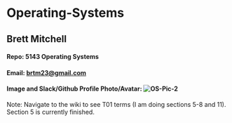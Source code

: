 # Operating-Systems
## Brett Mitchell
#### Repo: 5143 Operating Systems
#### Email: brtm23@gmail.com
#### Image and Slack/Github Profile Photo/Avatar: ![OS-Pic-2](https://github.com/user-attachments/assets/35580287-50de-4fdf-8664-19e1b71d9662)

Note: Navigate to the wiki to see T01 terms (I am doing sections 5-8 and 11). Section 5 is currently finished.
